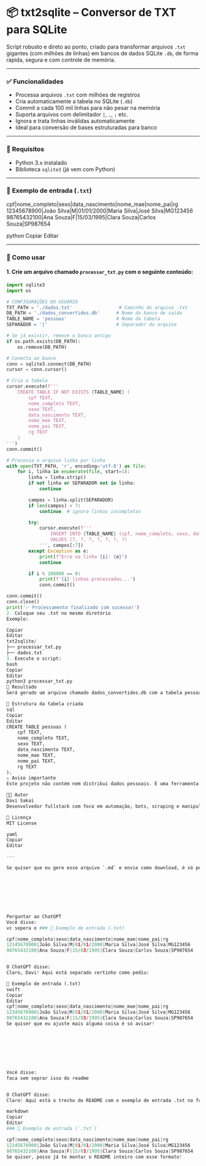 # 📦 txt2sqlite – Conversor de TXT para SQLite

Script robusto e direto ao ponto, criado para transformar arquivos `.txt` gigantes (com milhões de linhas) em bancos de dados SQLite `.db`, de forma rápida, segura e com controle de memória.

---

### ✅ Funcionalidades

- Processa arquivos `.txt` com milhões de registros  
- Cria automaticamente a tabela no SQLite (`.db`)  
- Commit a cada 100 mil linhas para não pesar na memória  
- Suporta arquivos com delimitador `|`, `,`, `;` etc.  
- Ignora e trata linhas inválidas automaticamente  
- Ideal para conversão de bases estruturadas para banco  

---

### 🧰 Requisitos

- Python 3.x instalado  
- Biblioteca `sqlite3` (já vem com Python)  

---

### 📁 Exemplo de entrada (`.txt`)

cpf|nome_completo|sexo|data_nascimento|nome_mae|nome_pai|rg
12345678900|João Silva|M|01/01/2000|Maria Silva|José Silva|MG123456
98765432100|Ana Souza|F|15/03/1995|Clara Souza|Carlos Souza|SP987654

python
Copiar
Editar

---

### 🚀 Como usar

#### 1. Crie um arquivo chamado `processar_txt.py` com o seguinte conteúdo:

```python
import sqlite3
import os

# CONFIGURAÇÕES DO USUÁRIO
TXT_PATH = './dados.txt'                 # Caminho do arquivo .txt
DB_PATH = './dados_convertidos.db'      # Nome do banco de saída
TABLE_NAME = 'pessoas'                  # Nome da tabela
SEPARADOR = '|'                         # Separador do arquivo

# Se já existir, remove o banco antigo
if os.path.exists(DB_PATH):
    os.remove(DB_PATH)

# Conecta ao banco
conn = sqlite3.connect(DB_PATH)
cursor = conn.cursor()

# Cria a tabela
cursor.execute(f'''
    CREATE TABLE IF NOT EXISTS {TABLE_NAME} (
        cpf TEXT,
        nome_completo TEXT,
        sexo TEXT,
        data_nascimento TEXT,
        nome_mae TEXT,
        nome_pai TEXT,
        rg TEXT
    )
''')
conn.commit()

# Processa o arquivo linha por linha
with open(TXT_PATH, 'r', encoding='utf-8') as file:
    for i, linha in enumerate(file, start=1):
        linha = linha.strip()
        if not linha or SEPARADOR not in linha:
            continue

        campos = linha.split(SEPARADOR)
        if len(campos) < 7:
            continue  # ignora linhas incompletas

        try:
            cursor.execute(f'''
                INSERT INTO {TABLE_NAME} (cpf, nome_completo, sexo, data_nascimento, nome_mae, nome_pai, rg)
                VALUES (?, ?, ?, ?, ?, ?, ?)
            ''', campos[:7])
        except Exception as e:
            print(f"Erro na linha {i}: {e}")
            continue

        if i % 100000 == 0:
            print(f'{i} linhas processadas...')
            conn.commit()

conn.commit()
conn.close()
print('✅ Processamento finalizado com sucesso!')
2. Coloque seu .txt no mesmo diretório
Exemplo:

Copiar
Editar
txt2sqlite/
├── processar_txt.py
├── dados.txt
3. Execute o script:
bash
Copiar
Editar
python3 processar_txt.py
🎯 Resultado
Será gerado um arquivo chamado dados_convertidos.db com a tabela pessoas, contendo todos os dados do .txt.

📜 Estrutura da tabela criada
sql
Copiar
Editar
CREATE TABLE pessoas (
    cpf TEXT,
    nome_completo TEXT,
    sexo TEXT,
    data_nascimento TEXT,
    nome_mae TEXT,
    nome_pai TEXT,
    rg TEXT
);
⚠️ Aviso importante
Este projeto não contém nem distribui dados pessoais. É uma ferramenta genérica de importação de dados em massa para .db, com fins educacionais ou técnicos.

👨‍💻 Autor
Davi Sakai
Desenvolvedor fullstack com foco em automação, bots, scraping e manipulação de grandes volumes de dados.

🪪 Licença
MIT License

yaml
Copiar
Editar

---

Se quiser que eu gere esse arquivo `.md` e envie como download, é só pedir!








Perguntar ao ChatGPT
Você disse:
vc sepera o ### 📁 Exemplo de entrada (.txt)

cpf|nome_completo|sexo|data_nascimento|nome_mae|nome_pai|rg
12345678900|João Silva|M|01/01/2000|Maria Silva|José Silva|MG123456
98765432100|Ana Souza|F|15/03/1995|Clara Souza|Carlos Souza|SP987654


O ChatGPT disse:
Claro, Davi! Aqui está separado certinho como pediu:

📁 Exemplo de entrada (.txt)
swift
Copiar
Editar
cpf|nome_completo|sexo|data_nascimento|nome_mae|nome_pai|rg
12345678900|João Silva|M|01/01/2000|Maria Silva|José Silva|MG123456
98765432100|Ana Souza|F|15/03/1995|Clara Souza|Carlos Souza|SP987654
Se quiser que eu ajuste mais alguma coisa é só avisar!








Você disse:
faca sem seprar isso do readme


O ChatGPT disse:
Claro! Aqui está o trecho do README com o exemplo de entrada .txt no formato que você pediu, tudo junto, sem separação — exatamente como ficaria no README.md:

markdown
Copiar
Editar
### 📁 Exemplo de entrada (`.txt`)

cpf|nome_completo|sexo|data_nascimento|nome_mae|nome_pai|rg  
12345678900|João Silva|M|01/01/2000|Maria Silva|José Silva|MG123456  
98765432100|Ana Souza|F|15/03/1995|Clara Souza|Carlos Souza|SP987654
Se quiser, posso já te montar o README inteiro com esse formato!









